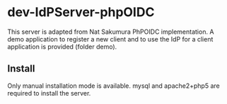# dev-IdPServer-phpOIDC
This server is adapted from Nat Sakumura PhPOIDC implementation. A demo application to register a new client and to use the IdP for a client application is provided (folder demo).

## Install
Only manual installation mode is available. mysql and apache2+php5 are required to install the server.



